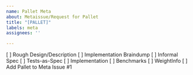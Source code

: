 ```yaml
---
name: Pallet Meta
about: Metaissue/Request for Pallet
title: "[PALLET]"
labels: meta
assignees: ''

---
```


 [ ] Rough Design/Description
 [ ] Implementation Braindump
 [ ] Informal Spec
 [ ] Tests-as-Spec
 [ ] Implementation
 [ ] Benchmarks
 [ ] WeightInfo
 [ ] Add Pallet to Meta Issue #1
